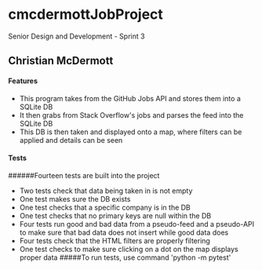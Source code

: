 # cmcdermottJobProject
Senior Design and Development - Sprint 3

## Christian McDermott
#### Features
- This program takes from the GitHub Jobs API and stores them into a SQLite DB
- It then grabs from Stack Overflow's jobs and parses the feed into the SQLite DB
- This DB is then taken and displayed onto a map, where filters can be applied and details can be seen
#### Tests
######Fourteen tests are built into the project
- Two tests check that data being taken in is not empty
- One test makes sure the DB exists
- One test checks that a specific company is in the DB
- One test checks that no primary keys are null within the DB
- Four tests run good and bad data from a pseudo-feed and a pseudo-API to make sure that bad data does not insert while good data does
- Four tests check that the HTML filters are properly filtering
- One test checks to make sure clicking on a dot on the map displays proper data
#####To run tests, use command 'python -m pytest'
